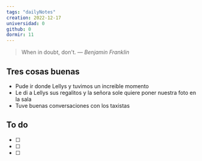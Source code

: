 ```yaml
---
tags: "dailyNotes"
creation: 2022-12-17
universidad: 0
github: 0
dormir: 11
---
```


> When in doubt, don't.
> — <cite>Benjamin Franklin</cite>

## Tres cosas buenas 
- Pude ir donde Lellys y tuvimos un increible momento 
- Le di a Lellys sus regalitos y la señora sole quiere poner nuestra foto en la sala
- Tuve buenas conversaciones con los taxistas

## To do
- [ ] 
- [ ] 
- [ ] 
